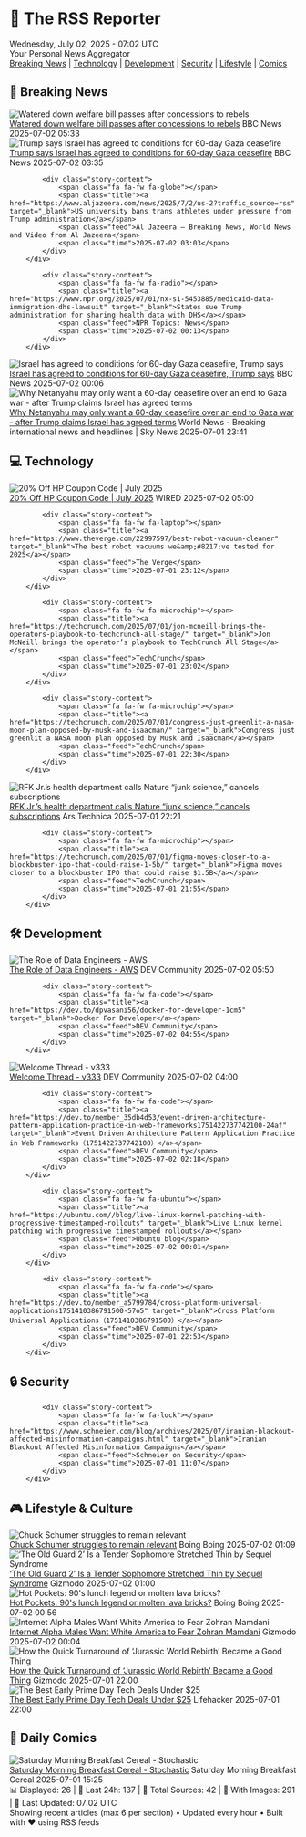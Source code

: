 <!-- Processing 54 RSS feeds at 2025-07-02 07:01:59 UTC -->
<!-- Processing: Penny Arcade -->
<!-- Processing: Cyanide & Happiness -->
<!-- Processing: Questionable Content -->
<!-- Processing: Girl Genius -->
<!-- Processing: Dinosaur Comics -->
<!-- Processing: CNN Top Stories -->
<!-- Processing: CBC News -->
<!-- Error processing https://rss.cbc.ca/lineup/topstories.xml: The read operation timed out -->
<!-- Processing: Reuters Top News -->
<!-- Processing: Reuters World News -->
<!-- Processing: Associated Press Breaking -->
<!-- Processing: Sky News World -->
<!-- Processing: The Verge -->
<!-- Processing: Ars Technica -->
<!-- Processing: O'Reilly Radar -->
<!-- Processing: WIRED -->
<!-- Processing: Hacker News -->
<!-- Processing: Phoronix Linux News -->
<!-- Processing: DistroWatch -->
<!-- Processing: Linux.com -->
<!-- Processing: InfoQ -->
<!-- Processing: DZone -->
<!-- Processing: Lifehacker -->
<!-- Processing: Kotaku -->
<!-- Generated 2 new posts out of 23 feeds processed -->
<div class="newspaper-header">
    <h1 class="newspaper-title">📰 The RSS Reporter</h1>
    <div class="newspaper-date">Wednesday, July 02, 2025 - 07:02 UTC</div>
    <div class="newspaper-subtitle">Your Personal News Aggregator</div>
</div>

<div class="newspaper-nav">
    <a href="#breaking">Breaking News</a> |
    <a href="#tech">Technology</a> |
    <a href="#dev">Development</a> |
    <a href="#security">Security</a> |
    <a href="#lifestyle">Lifestyle</a> |
    <a href="#webcomics">Comics</a>
</div>

<div class="news-section breaking-news" id="breaking">
<h2 class="section-header">🚨 Breaking News</h2>
<div class="stories-container">
<div class="story">
            <img src="https://ichef.bbci.co.uk/ace/standard/240/cpsprodpb/a5c3/live/f7ea0850-56b3-11f0-9074-8989d8c97d87.jpg" alt="Watered down welfare bill passes after concessions to rebels" class="story-image" loading="lazy" onerror="this.style.display='none'">
            <div class="story-content">
                <span class="fa fa-fw fa-flag"></span>
                <span class="title"><a href="https://www.bbc.com/news/articles/cly8877x3z2o" target="_blank">Watered down welfare bill passes after concessions to rebels</a></span>
                <span class="feed">BBC News</span>
                <span class="time">2025-07-02 05:33</span>
            </div>
        </div>
<div class="story">
            <img src="https://ichef.bbci.co.uk/ace/standard/240/cpsprodpb/7698/live/786b3830-56d9-11f0-b5c5-012c5796682d.jpg" alt="Trump says Israel has agreed to conditions for 60-day Gaza ceasefire" class="story-image" loading="lazy" onerror="this.style.display='none'">
            <div class="story-content">
                <span class="fa fa-fw fa-earth-americas"></span>
                <span class="title"><a href="https://www.bbc.com/news/articles/cgkg4m0133po" target="_blank">Trump says Israel has agreed to conditions for 60-day Gaza ceasefire</a></span>
                <span class="feed">BBC News</span>
                <span class="time">2025-07-02 03:35</span>
            </div>
        </div>
<div class="story">
            
            <div class="story-content">
                <span class="fa fa-fw fa-globe"></span>
                <span class="title"><a href="https://www.aljazeera.com/news/2025/7/2/us-2?traffic_source=rss" target="_blank">US university bans trans athletes under pressure from Trump administration</a></span>
                <span class="feed">Al Jazeera – Breaking News, World News and Video from Al Jazeera</span>
                <span class="time">2025-07-02 03:03</span>
            </div>
        </div>
<div class="story">
            
            <div class="story-content">
                <span class="fa fa-fw fa-radio"></span>
                <span class="title"><a href="https://www.npr.org/2025/07/01/nx-s1-5453885/medicaid-data-immigration-dhs-lawsuit" target="_blank">States sue Trump administration for sharing health data with DHS</a></span>
                <span class="feed">NPR Topics: News</span>
                <span class="time">2025-07-02 00:13</span>
            </div>
        </div>
<div class="story">
            <img src="https://ichef.bbci.co.uk/ace/standard/240/cpsprodpb/7698/live/786b3830-56d9-11f0-b5c5-012c5796682d.jpg" alt="Israel has agreed to conditions for 60-day Gaza ceasefire, Trump says" class="story-image" loading="lazy" onerror="this.style.display='none'">
            <div class="story-content">
                <span class="fa fa-fw fa-earth-americas"></span>
                <span class="title"><a href="https://www.bbc.com/news/articles/cgkg4m0133po" target="_blank">Israel has agreed to conditions for 60-day Gaza ceasefire, Trump says</a></span>
                <span class="feed">BBC News</span>
                <span class="time">2025-07-02 00:06</span>
            </div>
        </div>
<div class="story">
            <img src="https://e3.365dm.com/25/02/1920x1080/skynews-trump-israel_6821515.jpg?20250206171342" alt="Why Netanyahu may only want a 60-day ceasefire over an end to Gaza war - after Trump claims Israel has agreed terms" class="story-image" loading="lazy" onerror="this.style.display='none'">
            <div class="story-content">
                <span class="fa fa-fw fa-satellite"></span>
                <span class="title"><a href="https://news.sky.com/story/trump-says-israel-has-agreed-on-terms-for-60-day-ceasefire-in-gaza-and-has-warning-for-hamas-13391229" target="_blank">Why Netanyahu may only want a 60-day ceasefire over an end to Gaza war - after Trump claims Israel has agreed terms</a></span>
                <span class="feed">World News - Breaking international news and headlines | Sky News</span>
                <span class="time">2025-07-01 23:41</span>
            </div>
        </div>
</div>
</div>
<div class="news-section tech-news" id="tech">
<h2 class="section-header">💻 Technology</h2>
<div class="stories-container">
<div class="story">
            <img src="https://media.wired.com/photos/67b63b9079f27a355461c964/master/pass/WIRED-Coupons-R2_2.png" alt="20% Off HP Coupon Code | July 2025" class="story-image" loading="lazy" onerror="this.style.display='none'">
            <div class="story-content">
                <span class="fa fa-fw fa-bolt"></span>
                <span class="title"><a href="https://www.wired.com/story/hp-coupon-code/" target="_blank">20% Off HP Coupon Code | July 2025</a></span>
                <span class="feed">WIRED</span>
                <span class="time">2025-07-02 05:00</span>
            </div>
        </div>
<div class="story">
            
            <div class="story-content">
                <span class="fa fa-fw fa-laptop"></span>
                <span class="title"><a href="https://www.theverge.com/22997597/best-robot-vacuum-cleaner" target="_blank">The best robot vacuums we&amp;#8217;ve tested for 2025</a></span>
                <span class="feed">The Verge</span>
                <span class="time">2025-07-01 23:12</span>
            </div>
        </div>
<div class="story">
            
            <div class="story-content">
                <span class="fa fa-fw fa-microchip"></span>
                <span class="title"><a href="https://techcrunch.com/2025/07/01/jon-mcneill-brings-the-operators-playbook-to-techcrunch-all-stage/" target="_blank">Jon McNeill brings the operator’s playbook to TechCrunch All Stage</a></span>
                <span class="feed">TechCrunch</span>
                <span class="time">2025-07-01 23:02</span>
            </div>
        </div>
<div class="story">
            
            <div class="story-content">
                <span class="fa fa-fw fa-microchip"></span>
                <span class="title"><a href="https://techcrunch.com/2025/07/01/congress-just-greenlit-a-nasa-moon-plan-opposed-by-musk-and-isaacman/" target="_blank">Congress just greenlit a NASA moon plan opposed by Musk and Isaacman</a></span>
                <span class="feed">TechCrunch</span>
                <span class="time">2025-07-01 22:30</span>
            </div>
        </div>
<div class="story">
            <img src="https://cdn.arstechnica.net/wp-content/uploads/2025/07/GettyImages-876658722-500x500.jpg" alt="RFK Jr.’s health department calls Nature “junk science,” cancels subscriptions" class="story-image" loading="lazy" onerror="this.style.display='none'">
            <div class="story-content">
                <span class="fa fa-fw fa-cog"></span>
                <span class="title"><a href="https://arstechnica.com/health/2025/07/rfk-jr-s-health-department-calls-nature-junk-science-cancels-subscriptions/" target="_blank">RFK Jr.’s health department calls Nature “junk science,” cancels subscriptions</a></span>
                <span class="feed">Ars Technica</span>
                <span class="time">2025-07-01 22:21</span>
            </div>
        </div>
<div class="story">
            
            <div class="story-content">
                <span class="fa fa-fw fa-microchip"></span>
                <span class="title"><a href="https://techcrunch.com/2025/07/01/figma-moves-closer-to-a-blockbuster-ipo-that-could-raise-1-5b/" target="_blank">Figma moves closer to a blockbuster IPO that could raise $1.5B</a></span>
                <span class="feed">TechCrunch</span>
                <span class="time">2025-07-01 21:55</span>
            </div>
        </div>
</div>
</div>
<div class="news-section dev-news" id="dev">
<h2 class="section-header">🛠️ Development</h2>
<div class="stories-container">
<div class="story">
            <img src="https://media2.dev.to/dynamic/image/width=800%2Cheight=%2Cfit=scale-down%2Cgravity=auto%2Cformat=auto/https%3A%2F%2Fdev-to-uploads.s3.amazonaws.com%2Fuploads%2Farticles%2F3wi33l1x9r8jp9xt4xxj.png" alt="The Role of Data Engineers - AWS" class="story-image" loading="lazy" onerror="this.style.display='none'">
            <div class="story-content">
                <span class="fa fa-fw fa-code"></span>
                <span class="title"><a href="https://dev.to/o_mutwiri/the-role-of-data-engineers-aws-3g6j" target="_blank">The Role of Data Engineers - AWS</a></span>
                <span class="feed">DEV Community</span>
                <span class="time">2025-07-02 05:50</span>
            </div>
        </div>
<div class="story">
            
            <div class="story-content">
                <span class="fa fa-fw fa-code"></span>
                <span class="title"><a href="https://dev.to/dpvasani56/docker-for-developer-1cm5" target="_blank">Docker For Developer</a></span>
                <span class="feed">DEV Community</span>
                <span class="time">2025-07-02 04:55</span>
            </div>
        </div>
<div class="story">
            <img src="https://media2.dev.to/dynamic/image/width=800%2Cheight=%2Cfit=scale-down%2Cgravity=auto%2Cformat=auto/https%3A%2F%2Fdev-to-uploads.s3.amazonaws.com%2Fuploads%2Farticles%2Fvz48zevj52jx0u380jlf.gif" alt="Welcome Thread - v333" class="story-image" loading="lazy" onerror="this.style.display='none'">
            <div class="story-content">
                <span class="fa fa-fw fa-code"></span>
                <span class="title"><a href="https://dev.to/devteam/welcome-thread-v333-22mm" target="_blank">Welcome Thread - v333</a></span>
                <span class="feed">DEV Community</span>
                <span class="time">2025-07-02 04:00</span>
            </div>
        </div>
<div class="story">
            
            <div class="story-content">
                <span class="fa fa-fw fa-code"></span>
                <span class="title"><a href="https://dev.to/member_35db4d53/event-driven-architecture-pattern-application-practice-in-web-frameworks1751422737742100-24af" target="_blank">Event Driven Architecture Pattern Application Practice in Web Frameworks（1751422737742100）</a></span>
                <span class="feed">DEV Community</span>
                <span class="time">2025-07-02 02:18</span>
            </div>
        </div>
<div class="story">
            
            <div class="story-content">
                <span class="fa fa-fw fa-ubuntu"></span>
                <span class="title"><a href="https://ubuntu.com//blog/live-linux-kernel-patching-with-progressive-timestamped-rollouts" target="_blank">Live Linux kernel patching with progressive timestamped rollouts</a></span>
                <span class="feed">Ubuntu blog</span>
                <span class="time">2025-07-02 00:01</span>
            </div>
        </div>
<div class="story">
            
            <div class="story-content">
                <span class="fa fa-fw fa-code"></span>
                <span class="title"><a href="https://dev.to/member_a5799784/cross-platform-universal-applications1751410386791500-57o5" target="_blank">Cross Platform Universal Applications（1751410386791500）</a></span>
                <span class="feed">DEV Community</span>
                <span class="time">2025-07-01 22:53</span>
            </div>
        </div>
</div>
</div>
<div class="news-section security-news" id="security">
<h2 class="section-header">🔒 Security</h2>
<div class="stories-container">
<div class="story">
            
            <div class="story-content">
                <span class="fa fa-fw fa-lock"></span>
                <span class="title"><a href="https://www.schneier.com/blog/archives/2025/07/iranian-blackout-affected-misinformation-campaigns.html" target="_blank">Iranian Blackout Affected Misinformation Campaigns</a></span>
                <span class="feed">Schneier on Security</span>
                <span class="time">2025-07-01 11:07</span>
            </div>
        </div>
</div>
</div>
<div class="news-section lifestyle-news" id="lifestyle">
<h2 class="section-header">🎮 Lifestyle & Culture</h2>
<div class="stories-container">
<div class="story">
            <img src="https://i0.wp.com/boingboing.net/wp-content/uploads/2025/03/shutterstock_596958536-e1742226745964.jpg?fit=1080%2C721&amp;quality=60&amp;ssl=1" alt="Chuck Schumer struggles to remain relevant" class="story-image" loading="lazy" onerror="this.style.display='none'">
            <div class="story-content">
                <span class="fa fa-fw fa-arrow-right"></span>
                <span class="title"><a href="https://boingboing.net/2025/07/01/chuck-schumer-struggles-to-remain-relevant.html" target="_blank">Chuck Schumer struggles to remain relevant</a></span>
                <span class="feed">Boing Boing</span>
                <span class="time">2025-07-02 01:09</span>
            </div>
        </div>
<div class="story">
            <img src="https://gizmodo.com/app/uploads/2025/06/OldGuardtopart.jpg" alt="‘The Old Guard 2’ Is a Tender Sophomore Stretched Thin by Sequel Syndrome" class="story-image" loading="lazy" onerror="this.style.display='none'">
            <div class="story-content">
                <span class="fa fa-fw fa-computer"></span>
                <span class="title"><a href="https://gizmodo.com/the-old-guard-2-is-a-tender-sophomore-stretched-thin-by-sequel-syndrome-2000621108" target="_blank">‘The Old Guard 2’ Is a Tender Sophomore Stretched Thin by Sequel Syndrome</a></span>
                <span class="feed">Gizmodo</span>
                <span class="time">2025-07-02 01:00</span>
            </div>
        </div>
<div class="story">
            <img src="https://i0.wp.com/boingboing.net/wp-content/uploads/2025/07/hotpocket.jpg?fit=480%2C360&amp;quality=60&amp;ssl=1" alt="Hot Pockets: 90&#x27;s lunch legend or molten lava bricks?" class="story-image" loading="lazy" onerror="this.style.display='none'">
            <div class="story-content">
                <span class="fa fa-fw fa-arrow-right"></span>
                <span class="title"><a href="https://boingboing.net/2025/07/01/hot-pockets-90s-lunch-legend-or-molten-lava-bricks.html" target="_blank">Hot Pockets: 90&#x27;s lunch legend or molten lava bricks?</a></span>
                <span class="feed">Boing Boing</span>
                <span class="time">2025-07-02 00:56</span>
            </div>
        </div>
<div class="story">
            <img src="https://gizmodo.com/app/uploads/2025/07/Zohran-Mamdani.jpg" alt="Internet Alpha Males Want White America to Fear Zohran Mamdani" class="story-image" loading="lazy" onerror="this.style.display='none'">
            <div class="story-content">
                <span class="fa fa-fw fa-computer"></span>
                <span class="title"><a href="https://gizmodo.com/internet-alpha-males-want-white-america-to-fear-zohran-mamdani-2000623086" target="_blank">Internet Alpha Males Want White America to Fear Zohran Mamdani</a></span>
                <span class="feed">Gizmodo</span>
                <span class="time">2025-07-02 00:04</span>
            </div>
        </div>
<div class="story">
            <img src="https://gizmodo.com/app/uploads/2025/06/jurassic-world-rebirth-interview-4.jpg" alt="How the Quick Turnaround of ‘Jurassic World Rebirth’ Became a Good Thing" class="story-image" loading="lazy" onerror="this.style.display='none'">
            <div class="story-content">
                <span class="fa fa-fw fa-computer"></span>
                <span class="title"><a href="https://gizmodo.com/how-the-quick-turnaround-of-jurassic-world-rebirth-became-a-good-thing-2000622414" target="_blank">How the Quick Turnaround of ‘Jurassic World Rebirth’ Became a Good Thing</a></span>
                <span class="feed">Gizmodo</span>
                <span class="time">2025-07-01 22:00</span>
            </div>
        </div>
<div class="story">
            <img src="https://lifehacker.com/imagery/articles/01JZ3TH33QTE0W8ZNER51V1627/hero-image.png" alt="The Best Early Prime Day Tech Deals Under $25" class="story-image" loading="lazy" onerror="this.style.display='none'">
            <div class="story-content">
                <span class="fa fa-fw fa-life-ring"></span>
                <span class="title"><a href="https://lifehacker.com/tech/the-best-early-prime-day-tech-deals-under-25-dollars?utm_medium=RSS" target="_blank">The Best Early Prime Day Tech Deals Under $25</a></span>
                <span class="feed">Lifehacker</span>
                <span class="time">2025-07-01 22:00</span>
            </div>
        </div>
</div>
</div>
<div class="news-section webcomics-section" id="webcomics">
<h2 class="section-header">🎨 Daily Comics</h2>
<div class="stories-container">
<div class="story">
            <img src="https://www.smbc-comics.com/comics/1750828096-20250701.png" alt="Saturday Morning Breakfast Cereal - Stochastic" class="story-image" loading="lazy" onerror="this.style.display='none'">
            <div class="story-content">
                <span class="fa fa-fw fa-smile"></span>
                <span class="title"><a href="https://www.smbc-comics.com/comic/stochastic" target="_blank">Saturday Morning Breakfast Cereal - Stochastic</a></span>
                <span class="feed">Saturday Morning Breakfast Cereal</span>
                <span class="time">2025-07-01 15:25</span>
            </div>
        </div>
</div>
</div>

<div class="newspaper-footer">
    <div class="stats">
        📊 Displayed: 26 | 📅 Last 24h: 137 | 📡 Total Sources: 42 | 📸 With Images: 291 |
        🔄 Last Updated: 07:02 UTC
    </div>
    <div class="footer-note">
        Showing recent articles (max 6 per section) • Updated every hour • Built with ❤️ using RSS feeds
    </div>
</div>

